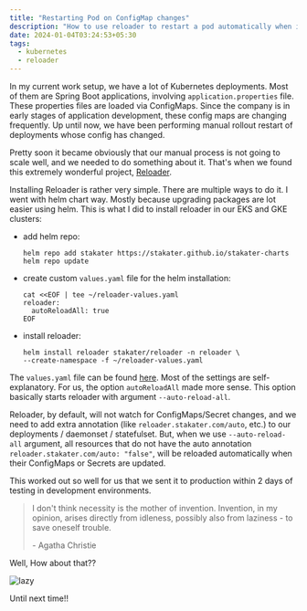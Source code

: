 ```yaml
---
title: "Restarting Pod on ConfigMap changes"
description: "How to use reloader to restart a pod automatically when it's ConfigMap or Secret changes"
date: 2024-01-04T03:24:53+05:30
tags:
  - kubernetes
  - reloader
---
```

In my current work setup, we have a lot of Kubernetes deployments. Most of them are Spring Boot applications, involving `application.properties` file. These properties files are loaded via ConfigMaps. Since the company is in early stages of application development, these config maps are changing frequently. Up until now, we have been performing manual rollout restart of deployments whose config has changed.

Pretty soon it became obviously that our manual process is not going to scale well, and we needed to do something about it. That's when we found this extremely wonderful project, [Reloader](https://github.com/stakater/Reloader).

Installing Reloader is rather very simple. There are multiple ways to do it. I went with helm chart way. Mostly because upgrading packages are lot easier using helm. This is what I did to install reloader in our EKS and GKE clusters:
- add helm repo:
  ```shell
  helm repo add stakater https://stakater.github.io/stakater-charts
  helm repo update
  ```
- create custom `values.yaml` file for the helm installation:
  ```shell
  cat <<EOF | tee ~/reloader-values.yaml
  reloader:
    autoReloadAll: true
  EOF
  ```
- install reloader:
  ```shell
  helm install reloader stakater/reloader -n reloader \
  --create-namespace -f ~/reloader-values.yaml
  ```

The `values.yaml` file can be found [here](https://github.com/stakater/Reloader/blob/master/deployments/kubernetes/chart/reloader/values.yaml). Most of the settings are self-explanatory. For us, the option `autoReloadAll` made more sense. This option basically starts reloader with argument `--auto-reload-all`. 

Reloader, by default, will not watch for ConfigMaps/Secret changes, and we need to add extra annotation (like `reloader.stakater.com/auto`, etc.) to our deployments / daemonset / statefulset. But, when we use `--auto-reload-all` argument, all resources that do not have the auto annotation `reloader.stakater.com/auto: "false"`, will be reloaded automatically when their ConfigMaps or Secrets are updated.

This worked out so well for us that we sent it to production within 2 days of testing in development environments.

> I don't think necessity is the mother of invention. Invention, in my opinion, arises directly from idleness, possibly also from laziness - to save oneself trouble.
>
> \- Agatha Christie

Well, How about that??

![lazy](https://i.ibb.co/LQCL9vm/sloth-5043324-640.png "me, after saving so much time from manual restarts")

Until next time!!
